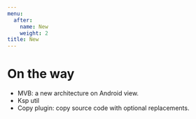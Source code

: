 ```yaml
---
menu:
  after:
    name: New
    weight: 2
title: New
---
```


# On the way
- MVB: a new architecture on Android view.
- Ksp util
- Copy plugin: copy source code with optional replacements.